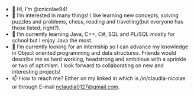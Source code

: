 - 👋 Hi, I’m @cnicolae94!
- 👀 I’m interested in many things! I like learning new concepts, solving puzzles and problems, 
chess, reading and travelling(but everyone has those listed, right?).
- 🌱 I’m currently learning Java, C++, C#, SQL and PL/SQL mostly for school but I enjoy Java the most.
- 💞️ I’m currently looking for an internship so I can advance my knowledge in Object oriented programming 
and data structures. Friends would describe me as hard working, headstrong and ambitious with a sprinkle 
or two of optimism. I look forward to collaborating on new and interesting projects!
- 📫 How to reach me? Either on my linked in which is /in/claudia-nicolae or through E-mail
nclaudia0127@gmail.com.


